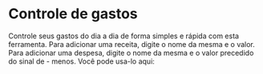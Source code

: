 # Controle de gastos
Controle seus gastos do dia a dia de forma simples e rápida com esta ferramenta.
Para adicionar uma receita, digite o nome da mesma e o valor.
Para adicionar uma despesa, digite o nome da mesma e o valor precedido do sinal de - menos.
Você pode usa-lo aqui:
